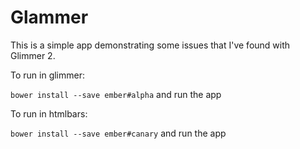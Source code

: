 # Glammer

This is a simple app demonstrating some issues that I've found with Glimmer 2.

To run in glimmer:

`bower install --save ember#alpha` and run the app

To run in htmlbars:

`bower install --save ember#canary` and run the app
